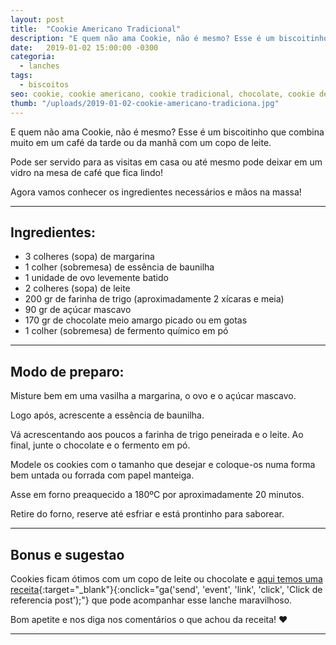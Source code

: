 ```yaml
---
layout: post
title:  "Cookie Americano Tradicional"
description: "E quem não ama Cookie, não é mesmo? Esse é um biscoitinho que combina muito em um café da tarde ou da manhã com um copo de leite."
date:   2019-01-02 15:00:00 -0300
categoria:
  - lanches
tags:
  - biscoitos
seo: cookie, cookie americano, cookie tradicional, chocolate, cookie de chocolate
thumb: "/uploads/2019-01-02-cookie-americano-tradiciona.jpg"
---
```


E quem não ama Cookie, não é mesmo? Esse é um biscoitinho que combina muito em um café da tarde ou da manhã com um copo de leite.

Pode ser servido para as visitas em casa ou até mesmo pode deixar em um vidro na mesa de café que fica lindo!

Agora vamos conhecer os ingredientes necessários e mãos na massa!


---

## Ingredientes:
  - 3 colheres (sopa) de margarina
  - 1 colher (sobremesa) de essência de baunilha
  - 1 unidade de ovo levemente batido
  - 2 colheres (sopa) de leite
  - 200 gr de farinha de trigo (aproximadamente 2 xícaras e meia)
  - 90 gr de açúcar mascavo
  - 170 gr de chocolate meio amargo picado ou em gotas
  - 1 colher (sobremesa) de fermento químico em pó

---

## Modo de preparo:
Misture bem em uma vasilha a margarina, o ovo e o açúcar mascavo.

Logo após, acrescente a essência de baunilha.

Vá acrescentando aos poucos a farinha de trigo peneirada e o leite. Ao final, junte o chocolate e o fermento em pó.

Modele os cookies com o tamanho que desejar e coloque-os numa forma bem untada ou forrada com papel manteiga.

Asse em forno preaquecido a 180ºC por aproximadamente 20 minutos.

Retire do forno, reserve até esfriar e está prontinho para saborear.

---

## Bonus e sugestao
Cookies ficam ótimos com um copo de leite ou chocolate e [aqui temos uma receita](https://deliciosasdicas.com/chocolate-quente-cremoso/){:target="_blank"}{:onclick="ga('send', 'event', 'link', 'click', 'Click de referencia post');"} que pode acompanhar esse lanche maravilhoso.

Bom apetite e nos diga nos comentários o que achou da receita! ❤️

---

